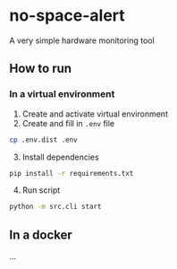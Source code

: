 # no-space-alert
A very simple hardware monitoring tool

## How to run
### In a virtual environment
1. Create and activate virtual environment
2. Create and fill in `.env` file
```bash
cp .env.dist .env
```
3. Install dependencies
```bash
pip install -r requirements.txt
```
4. Run script
```bash
python -m src.cli start
```

## In a docker
...